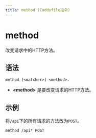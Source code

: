 ```yaml
---
title: method (Caddyfile指令)
---
```


# method

改变请求中的HTTP方法。


## 语法

```caddy-d
method [<matcher>] <method>.
```

- **&lt;method&gt;** 是要改变请求的HTTP方法。


## 示例

将`/api`下的所有请求的方法改为`POST`。

```caddy-d
method /api* POST
```

